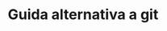 ---
layout: guide
title: Guida alternativa a git
description: >-
  description.
docs: 
 - /docs/basic/Intro
 - /docs/basic/Informazioni su git
breadcrumb: true
---